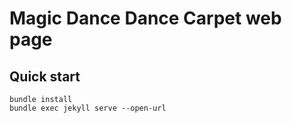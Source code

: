 # Magic Dance Dance Carpet web page

## Quick start

```
bundle install
bundle exec jekyll serve --open-url
```

